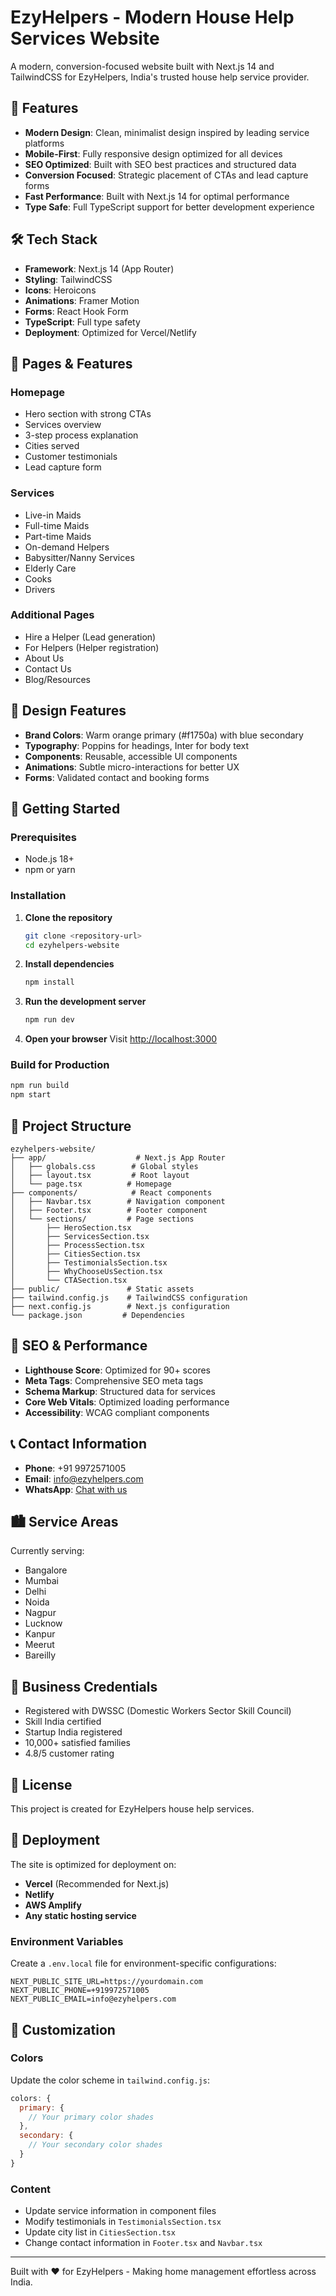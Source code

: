 # EzyHelpers - Modern House Help Services Website

A modern, conversion-focused website built with Next.js 14 and TailwindCSS for EzyHelpers, India's trusted house help service provider.

## 🚀 Features

- **Modern Design**: Clean, minimalist design inspired by leading service platforms
- **Mobile-First**: Fully responsive design optimized for all devices
- **SEO Optimized**: Built with SEO best practices and structured data
- **Conversion Focused**: Strategic placement of CTAs and lead capture forms
- **Fast Performance**: Built with Next.js 14 for optimal performance
- **Type Safe**: Full TypeScript support for better development experience

## 🛠️ Tech Stack

- **Framework**: Next.js 14 (App Router)
- **Styling**: TailwindCSS
- **Icons**: Heroicons
- **Animations**: Framer Motion
- **Forms**: React Hook Form
- **TypeScript**: Full type safety
- **Deployment**: Optimized for Vercel/Netlify

## 📱 Pages & Features

### Homepage
- Hero section with strong CTAs
- Services overview
- 3-step process explanation
- Cities served
- Customer testimonials
- Lead capture form

### Services
- Live-in Maids
- Full-time Maids
- Part-time Maids
- On-demand Helpers
- Babysitter/Nanny Services
- Elderly Care
- Cooks
- Drivers

### Additional Pages
- Hire a Helper (Lead generation)
- For Helpers (Helper registration)
- About Us
- Contact Us
- Blog/Resources

## 🎨 Design Features

- **Brand Colors**: Warm orange primary (#f1750a) with blue secondary
- **Typography**: Poppins for headings, Inter for body text
- **Components**: Reusable, accessible UI components
- **Animations**: Subtle micro-interactions for better UX
- **Forms**: Validated contact and booking forms

## 🚀 Getting Started

### Prerequisites
- Node.js 18+ 
- npm or yarn

### Installation

1. **Clone the repository**
   ```bash
   git clone <repository-url>
   cd ezyhelpers-website
   ```

2. **Install dependencies**
   ```bash
   npm install
   ```

3. **Run the development server**
   ```bash
   npm run dev
   ```

4. **Open your browser**
   Visit [http://localhost:3000](http://localhost:3000)

### Build for Production

```bash
npm run build
npm start
```

## 📁 Project Structure

```
ezyhelpers-website/
├── app/                    # Next.js App Router
│   ├── globals.css        # Global styles
│   ├── layout.tsx         # Root layout
│   └── page.tsx          # Homepage
├── components/            # React components
│   ├── Navbar.tsx        # Navigation component
│   ├── Footer.tsx        # Footer component
│   └── sections/         # Page sections
│       ├── HeroSection.tsx
│       ├── ServicesSection.tsx
│       ├── ProcessSection.tsx
│       ├── CitiesSection.tsx
│       ├── TestimonialsSection.tsx
│       ├── WhyChooseUsSection.tsx
│       └── CTASection.tsx
├── public/               # Static assets
├── tailwind.config.js    # TailwindCSS configuration
├── next.config.js        # Next.js configuration
└── package.json         # Dependencies
```

## 🎯 SEO & Performance

- **Lighthouse Score**: Optimized for 90+ scores
- **Meta Tags**: Comprehensive SEO meta tags
- **Schema Markup**: Structured data for services
- **Core Web Vitals**: Optimized loading performance
- **Accessibility**: WCAG compliant components

## 📞 Contact Information

- **Phone**: +91 9972571005
- **Email**: info@ezyhelpers.com
- **WhatsApp**: [Chat with us](https://wa.me/919972571005)

## 🏙️ Service Areas

Currently serving:
- Bangalore
- Mumbai  
- Delhi
- Noida
- Nagpur
- Lucknow
- Kanpur
- Meerut
- Bareilly

## 🤝 Business Credentials

- Registered with DWSSC (Domestic Workers Sector Skill Council)
- Skill India certified
- Startup India registered
- 10,000+ satisfied families
- 4.8/5 customer rating

## 📝 License

This project is created for EzyHelpers house help services.

## 🚀 Deployment

The site is optimized for deployment on:
- **Vercel** (Recommended for Next.js)
- **Netlify**
- **AWS Amplify**
- **Any static hosting service**

### Environment Variables

Create a `.env.local` file for environment-specific configurations:

```env
NEXT_PUBLIC_SITE_URL=https://yourdomain.com
NEXT_PUBLIC_PHONE=+919972571005
NEXT_PUBLIC_EMAIL=info@ezyhelpers.com
```

## 🔧 Customization

### Colors
Update the color scheme in `tailwind.config.js`:

```javascript
colors: {
  primary: {
    // Your primary color shades
  },
  secondary: {
    // Your secondary color shades
  }
}
```

### Content
- Update service information in component files
- Modify testimonials in `TestimonialsSection.tsx`
- Update city list in `CitiesSection.tsx`
- Change contact information in `Footer.tsx` and `Navbar.tsx`

---

Built with ❤️ for EzyHelpers - Making home management effortless across India. 